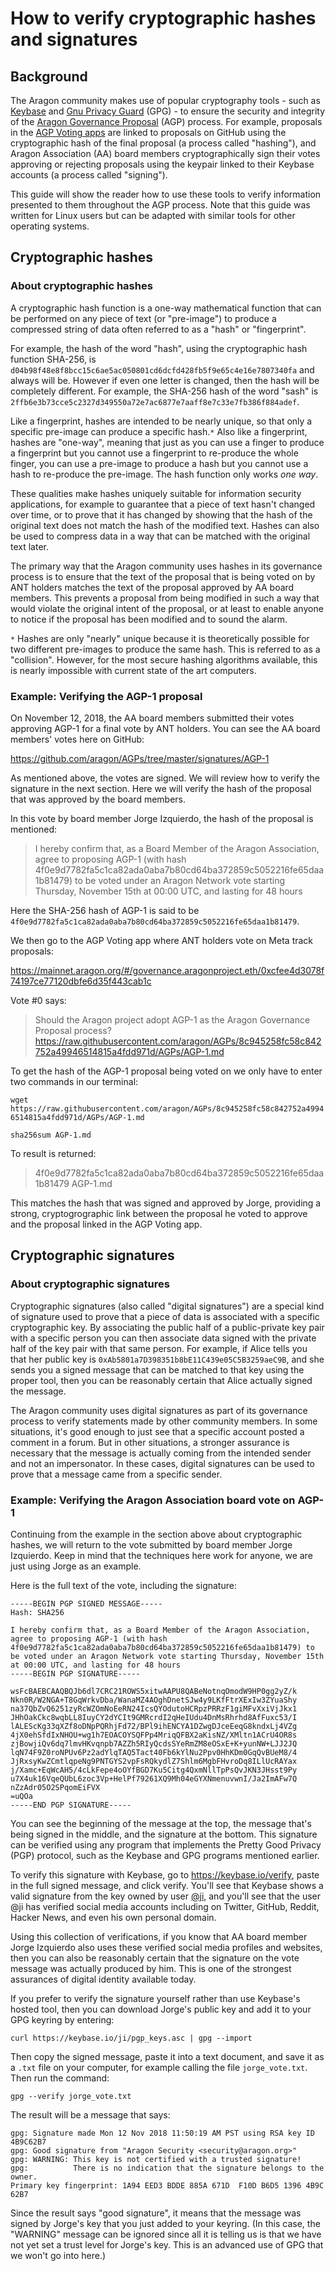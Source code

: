 # How to verify cryptographic hashes and signatures

## Background

The Aragon community makes use of popular cryptography tools - such as [Keybase](https://keybase.io) and [Gnu Privacy Guard](https://www.gnupg.org/) (GPG) - to ensure the security and integrity of the [Aragon Governance Proposal](https://wiki.aragon.org/documentation/governance/) (AGP) process. For example, proposals in the [AGP Voting apps](https://mainnet.aragon.org/#/governance.aragonproject.eth/0xcfee4d3078f74197ce77120dbfe6d35f443cab1c) are linked to proposals on GitHub using the cryptographic hash of the final proposal (a process called "hashing"), and Aragon Association (AA) board members cryptographically sign their votes approving or rejecting proposals using the keypair linked to their Keybase accounts (a process called "signing"). 

This guide will show the reader how to use these tools to verify information presented to them throughout the AGP process. Note that this guide was written for Linux users but can be adapted with similar tools for other operating systems.

## Cryptographic hashes

### About cryptographic hashes
A cryptographic hash function is a one-way mathematical function that can be performed on any piece of text (or "pre-image") to produce a compressed string of data often referred to as a "hash" or "fingerprint".

For example, the hash of the word "hash", using the cryptographic hash function SHA-256, is `d04b98f48e8f8bcc15c6ae5ac050801cd6dcfd428fb5f9e65c4e16e7807340fa` and always will be. However if even one letter is changed, then the hash will be completely different. For example, the SHA-256 hash of the word "sash" is `2ffb6e3b73cce5c2327d349550a72e7ac6877e7aaff8e7c33e7fb386f884adef`.

Like a fingerprint, hashes are intended to be nearly unique, so that only a specific pre-image can produce a specific hash.`*` Also like a fingerprint, hashes are "one-way", meaning that just as you can use a finger to produce a fingerprint but you cannot use a fingerprint to re-produce the whole finger, you can use a pre-image to produce a hash but you cannot use a hash to re-produce the pre-image. The hash function only works _one way_.

These qualities make hashes uniquely suitable for information security applications, for example to guarantee that a piece of text hasn't changed over time, or to prove that it has changed by showing that the hash of the original text does not match the hash of the modified text. Hashes can also be used to compress data in a way that can be matched with the original text later.

The primary way that the Aragon community uses hashes in its governance process is to ensure that the text of the proposal that is being voted on by ANT holders matches the text of the proposal approved by AA board members. This prevents a proposal from being modified in such a way that would violate the original intent of the proposal, or at least to enable anyone to notice if the proposal has been modified and to sound the alarm.

`*` Hashes are only "nearly" unique because it is theoretically possible for two different pre-images to produce the same hash. This is referred to as a "collision". However, for the most secure hashing algorithms available, this is nearly impossible with current state of the art computers.

### Example: Verifying the AGP-1 proposal

On November 12, 2018, the AA board members submitted their votes approving AGP-1 for a final vote by ANT holders. You can see the AA board members' votes here on GitHub:

https://github.com/aragon/AGPs/tree/master/signatures/AGP-1

As mentioned above, the votes are signed. We will review how to verify the signature in the next section. Here we will verify the hash of the proposal that was approved by the board members.

In this vote by board member Jorge Izquierdo, the hash of the proposal is mentioned:

> I hereby confirm that, as a Board Member of the Aragon Association, agree to proposing AGP-1 (with hash 4f0e9d7782fa5c1ca82ada0aba7b80cd64ba372859c5052216fe65daa1b81479) to be voted under an Aragon Network vote starting Thursday, November 15th at 00:00 UTC, and lasting for 48 hours

Here the SHA-256 hash of AGP-1 is said to be `4f0e9d7782fa5c1ca82ada0aba7b80cd64ba372859c5052216fe65daa1b81479`.

We then go to the AGP Voting app where ANT holders vote on Meta track proposals:

https://mainnet.aragon.org/#/governance.aragonproject.eth/0xcfee4d3078f74197ce77120dbfe6d35f443cab1c

Vote #0 says:

> Should the Aragon project adopt AGP-1 as the Aragon Governance Proposal process?
> https://raw.githubusercontent.com/aragon/AGPs/8c945258fc58c842752a49946514815a4fdd971d/AGPs/AGP-1.md

To get the hash of the AGP-1 proposal being voted on we only have to enter two commands in our terminal:

`wget https://raw.githubusercontent.com/aragon/AGPs/8c945258fc58c842752a49946514815a4fdd971d/AGPs/AGP-1.md`

`sha256sum AGP-1.md`

To result is returned:

> 4f0e9d7782fa5c1ca82ada0aba7b80cd64ba372859c5052216fe65daa1b81479  AGP-1.md

This matches the hash that was signed and approved by Jorge, providing a strong, cryptogrographic link between the proposal he voted to approve and the proposal linked in the AGP Voting app.

## Cryptographic signatures

### About cryptographic signatures

Cryptographic signatures (also called "digital signatures") are a special kind of signature used to prove that a piece of data is associated with a specific cryptographic key. By associating the public half of a public-private key pair with a specific person you can then associate data signed with the private half of the key pair with that same person. For example, if Alice tells you that her public key is `0xAb5801a7D398351b8bE11C439e05C5B3259aeC9B`, and she sends you a signed message that can be matched to that key using the proper tool, then you can be reasonably certain that Alice actually signed the message.

The Aragon community uses digital signatures as part of its governance process to verify statements made by other community members. In some situations, it's good enough to just see that a specific account posted a comment in a forum. But in other situations, a stronger assurance is necessary that the message is actually coming from the intended sender and not an impersonator. In these cases, digital signatures can be used to prove that a message came from a specific sender.

### Example: Verifying the Aragon Association board vote on AGP-1

Continuing from the example in the section above about cryptographic hashes, we will return to the vote submitted by board member Jorge Izquierdo. Keep in mind that the techniques here work for anyone, we are just using Jorge as an example. 

Here is the full text of the vote, including the signature:

```
-----BEGIN PGP SIGNED MESSAGE-----
Hash: SHA256

I hereby confirm that, as a Board Member of the Aragon Association, agree to proposing AGP-1 (with hash 4f0e9d7782fa5c1ca82ada0aba7b80cd64ba372859c5052216fe65daa1b81479) to be voted under an Aragon Network vote starting Thursday, November 15th at 00:00 UTC, and lasting for 48 hours
-----BEGIN PGP SIGNATURE-----

wsFcBAEBCAAQBQJb6dl7CRC21ROWS5xitwAAPU8QABeNotnqOmodW9HP0gg2yZ/k
Nkn0R/W2NGA+T8GqWrkvDba/WanaMZ4AOghDnetSJw4y9LKfFtrXExIw3ZYuaShy
na37QbZvQ6251zyRcWZOmNoEeRN24IcsQYOdutoHCRpzPRRzF1giMFvXxiVjJkx1
JHhOakCkc8wqbLL8IuyCY2dYCIt9GMRcrdI2qHeIUdu4DnMsRhrhd8AfFuxc53/I
lALEScKg33qXZf8oDNpPQRhjFd72/BPl9ihENCYA1DZwgDJceEeqG8kndxLj4VZg
4jX0ehSfdIxNHOU+wg1h7EOACOYSQFPp4MriqQFBX2aKisNZ/XMltn1ACrU4OR8s
zjBowjiQv6dq7lmvHKvqnpb7AZZh5RIyQcdsSYeRmZM8eOSxE+K+yunNW+LJJ2JQ
lqN74F9Z0roNPUv6Pz2adYlqTAQ5Tact40Fb6kYlNu2Ppv0HhKDm0GqQvBUeM8/4
JjRxsyKwZCmtlqpeNg9PNTGYS2vpFsRQkydlZ7Shlm6MgbFHvroDq8ILlUcRAYax
j/Xamc+EqWcAH5/4cLkFepe4oOYfBGD7Ku5Citg4QxmNllTpPsQvJKN3JHsst9Py
u7X4uk16VqeQUbL6zoc3Vp+HelPf79261XQ9Mh04eGYXNmenuvwnI/Ja2ImAFw7Q
nZzAdr05O2SPqomEiFVX
=uQOa
-----END PGP SIGNATURE-----
```

You can see the beginning of the message at the top, the message that's being signed in the middle, and the signature at the bottom. This signature can be verified using any program that implements the Pretty Good Privacy (PGP) protocol, such as the Keybase and GPG programs mentioned earlier.

To verify this signature with Keybase, go to https://keybase.io/verify, paste in the full signed message, and click verify. You'll see that Keybase shows a valid signature from the key owned by user [@ji](https://keybase.io/ji), and you'll see that the user @ji has verified social media accounts including on Twitter, GitHub, Reddit, Hacker News, and even his own personal domain. 

Using this collection of verifications, if you know that AA board member Jorge Izquierdo also uses these verified social media profiles and websites, then you can also be reasonably certain that the signature on the vote message was actually produced by him. This is one of the strongest assurances of digital identity available today.

If you prefer to verify the signature yourself rather than use Keybase's hosted tool, then you can download Jorge's public key and add it to your GPG keyring by entering:

`curl https://keybase.io/ji/pgp_keys.asc | gpg --import`

Then copy the signed message, paste it into a text document, and save it as a `.txt` file on your computer, for example calling the file `jorge_vote.txt`. Then run the command:

`gpg --verify jorge_vote.txt`

The result will be a message that says:

```
gpg: Signature made Mon 12 Nov 2018 11:50:19 AM PST using RSA key ID 4B9C62B7
gpg: Good signature from "Aragon Security <security@aragon.org>"
gpg: WARNING: This key is not certified with a trusted signature!
gpg:          There is no indication that the signature belongs to the owner.
Primary key fingerprint: 1A94 EED3 BDDE 885A 671D  F10D B6D5 1396 4B9C 62B7
```

Since the result says "good signature", it means that the message was signed by Jorge's key that you just added to your keyring. (In this case, the "WARNING" message can be ignored since all it is telling us is that we have not yet set a trust level for Jorge's key. This is an advanced use of GPG that we won't go into here.) 
